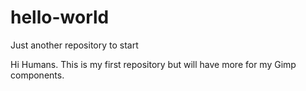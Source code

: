 # hello-world
Just another repository to start

Hi Humans.
This is my first repository but will have more for my Gimp components.
